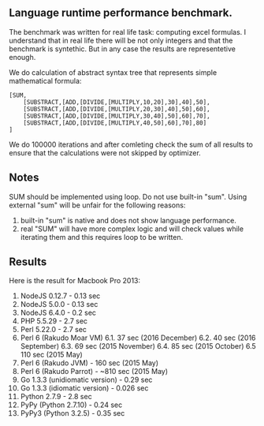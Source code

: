 Language runtime performance benchmark.
--------------------------------------

The benchmark was written for real life task: computing excel formulas. I understand that in real life there will be not only integers and that the benchmark is syntethic. But in any case the results are representetive enough.

We do calculation of abstract syntax tree that represents simple mathematical formula:

    [SUM,
        [SUBSTRACT,[ADD,[DIVIDE,[MULTIPLY,10,20],30],40],50],
        [SUBSTRACT,[ADD,[DIVIDE,[MULTIPLY,20,30],40],50],60],
        [SUBSTRACT,[ADD,[DIVIDE,[MULTIPLY,30,40],50],60],70],
        [SUBSTRACT,[ADD,[DIVIDE,[MULTIPLY,40,50],60],70],80]
    ]

We do 100000 iterations and after comleting check the sum of all results to ensure that the calculations were not skipped by optimizer.

## Notes

SUM should be implemented using loop. Do not use built-in "sum". Using external "sum" will be unfair for the following reasons:

1. built-in "sum" is native and does not show language performance.
2. real "SUM" will have more complex logic and will check values while iterating them and this requires loop to be written.


## Results

Here is the result for Macbook Pro 2013:

1. NodeJS 0.12.7 - 0.13 sec
2. NodeJS 5.0.0 - 0.13 sec
3. NodeJS 6.4.0 - 0.2 sec
4. PHP 5.5.29 - 2.7 sec
5. Perl 5.22.0 - 2.7 sec
6. Perl 6 (Rakudo Moar VM)
  6.1. 37 sec (2016 December)
  6.2. 40 sec (2016 September)
  6.3. 69 sec (2015 November)
  6.4. 85 sec (2015 October)
  6.5 110 sec (2015 May)
7. Perl 6 (Rakudo JVM) - 160 sec (2015 May)
8. Perl 6 (Rakudo Parrot) - ~810 sec (2015 May)
9. Go 1.3.3 (unidiomatic version) - 0.29 sec
10. Go 1.3.3 (idiomatic version) - 0.026 sec
11. Python 2.7.9 - 2.8 sec
12. PyPy (Python 2.7.10) - 0.24 sec
13. PyPy3 (Python 3.2.5) - 0.35 sec
